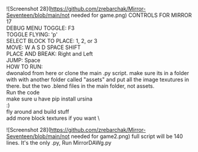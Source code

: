 ![Screenshot 28](https://github.com/zrebarchak/Mirror-Seventeen/blob/main/not needed for game.png)
CONTROLS FOR MIRROR 17 \
DEBUG MENU TOGGLE: F3 \
TOGGLE FLYING: 'p' \
SELECT BLOCK TO PLACE: 1, 2, or 3 \
MOVE: W A S D SPACE SHIFT \
PLACE AND BREAK: Right and Left \
JUMP: Space \
HOW TO RUN: \
dwonalod from here or clone the main .py script. make sure its in a folder with with another folder called "assets" and put all the image texutures in there. but the two .blend files in the main folder, not assets. \
Run the code \
make sure u have pip install ursina \
:) \
fly around and build stuff \
add more block textures if you want \

![Screenshot 28](https://github.com/zrebarchak/Mirror-Seventeen/blob/main/not needed for game2.png)
full script will be 140 lines. It's the only .py, Run MirrorDAWg.py 
